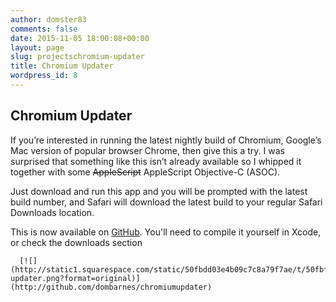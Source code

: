 ```yaml
---
author: domster83
comments: false
date: 2015-11-05 18:00:08+00:00
layout: page
slug: projectschromium-updater
title: Chromium Updater
wordpress_id: 8
---
```


## Chromium Updater

If you’re interested in running the latest nightly build of Chromium, Google’s Mac version of popular browser Chrome, then give this a try. I was surprised that something like this isn’t already available so I whipped it together with some <del>AppleScript</del> AppleScript Objective-C (ASOC).

Just download and run this app and you will be prompted with the latest build number, and Safari will download the latest build to your regular Safari Downloads location.

This is now available on [GitHub](https://github.com/dombarnes/ChromiumUpdater). You'll need to compile it yourself in Xcode, or check the downloads section


  
      [![](http://static1.squarespace.com/static/50fbdd03e4b09c7c8a79f7ae/t/50fbff56e4b0fa3b922190fc/1358692184274/chromium-updater.png?format=original)](http://github.com/dombarnes/chromiumupdater)
